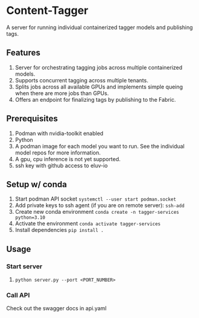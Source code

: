 # Content-Tagger
A server for running individual containerized tagger models and publishing tags.

## Features

1. Server for orchestrating tagging jobs across multiple containerized models. 
2. Supports concurrent tagging across multiple tenants. 
3. Splits jobs across all available GPUs and implements simple queing when there are more jobs than GPUs. 
4. Offers an endpoint for finalizing tags by publishing to the Fabric. 

## Prerequisites

1. Podman with nvidia-toolkit enabled
2. Python
3. A podman image for each model you want to run. See the individual model repos for more information. 
4. A gpu, cpu inference is not yet supported. 
5. ssh key with github access to eluv-io

## Setup w/ conda

1. Start podman API socket `systemctl --user start podman.socket`
2. Add private keys to ssh agent (if you are on remote server): `ssh-add` 
3. Create new conda environment `conda create -n tagger-services python=3.10`
4. Activate the environment `conda activate tagger-services`
5. Install dependencies `pip install .`

## Usage

### Start server

1. `python server.py --port <PORT_NUMBER>`

### Call API

Check out the swagger docs in api.yaml